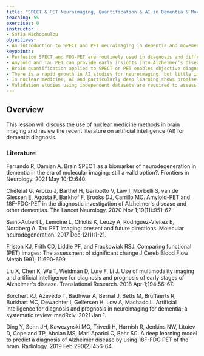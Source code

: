 ```yaml
---
title: "SPECT & PET Neuroimaging, Quantification & AI in Dementia & Movement Disorder"
teaching: 55
exercises: 0
instructor:
- Sofia Michopoulou
objectives:
- An introduction to SPECT and PET neuroimaging in dementia and movement disorder
keypoints:
- Perfusion SPECT and FDG-PET are routinely used in diagnosis and differentiation of dementia types 
- Amyloid and Tau PET can provide early insights into Alzheimer’s Disease 
- Brain quantification applied to SPECT or PET enables objective diagnosis 
- There is a rapid growth in AI studies for neuroimaging, but little implementation into clinical application 
- In nuclear medicine, AI and particularly deep learning shows promise for early diagnosis of dementia prior to the onset of symptoms 
- Validation studies using independent datasets are required to assess generalisation of AI 
---
```


## Overview

This lesson will discuss the use of nuclear medicine methods in brain imaging and review the recent literature on artificial intelligence (AI) for dementia diagnosis. 

### Literature

Ferrando R, Damian A. Brain SPECT as a biomarker of neurodegeneration in dementia in the era of molecular imaging: still a valid option?. Frontiers in Neurology. 2021 May 10;12:640. 

Chételat G, Arbizu J, Barthel H, Garibotto V, Law I, Morbelli S, van de Giessen E, Agosta F, Barkhof F, Brooks DJ, Carrillo MC. Amyloid-PET and 18F-FDG-PET in the diagnostic investigation of Alzheimer's disease and other dementias. The Lancet Neurology. 2020 Nov 1;19(11):951-62. 

Saint-Aubert L, Lemoine L, Chiotis K, Leuzy A, Rodriguez-Vieitez E, Nordberg A. Tau PET imaging: present and future directions. Molecular neurodegeneration. 2017 Dec;12(1):1-21. 

Friston KJ, Frith CD, Liddle PF, and Frackowiak RSJ. Comparing functional (PET) images: The assessment of significant change J Cereb Blood Flow Metab 1991; 11:690-699. 

Liu X, Chen K, Wu T, Weidman D, Lure F, Li J. Use of multimodality imaging and artificial intelligence for diagnosis and prognosis of early stages of Alzheimer's disease. Translational Research. 2018 Apr 1;194:56-67. 

Borchert RJ, Azevedo T, Badhwar A, Bernal J, Betts M, Bruffaerts R, Burkhart MC, Dewachter I, Gellersen H, Low A, Machado L. Artificial intelligence for diagnosis and prognosis in neuroimaging for dementia; a systematic review. medRxiv. 2021 Jan 1. 

Ding Y, Sohn JH, Kawczynski MG, Trivedi H, Harnish R, Jenkins NW, Lituiev D, Copeland TP, Aboian MS, Mari Aparici C, Behr SC. A deep learning model to predict a diagnosis of Alzheimer disease by using 18F-FDG PET of the brain. Radiology. 2019 Feb;290(2):456-64. 

